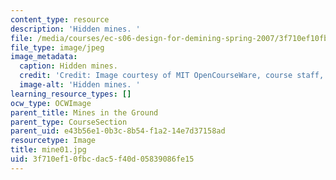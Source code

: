```yaml
---
content_type: resource
description: 'Hidden mines. '
file: /media/courses/ec-s06-design-for-demining-spring-2007/3f710ef10fbcdac5f40d05839086fe15_mine01.jpg
file_type: image/jpeg
image_metadata:
  caption: Hidden mines.
  credit: 'Credit: Image courtesy of MIT OpenCourseWare, course staff, and students.'
  image-alt: 'Hidden mines. '
learning_resource_types: []
ocw_type: OCWImage
parent_title: Mines in the Ground
parent_type: CourseSection
parent_uid: e43b56e1-0b3c-8b54-f1a2-14e7d37158ad
resourcetype: Image
title: mine01.jpg
uid: 3f710ef1-0fbc-dac5-f40d-05839086fe15
---
```

